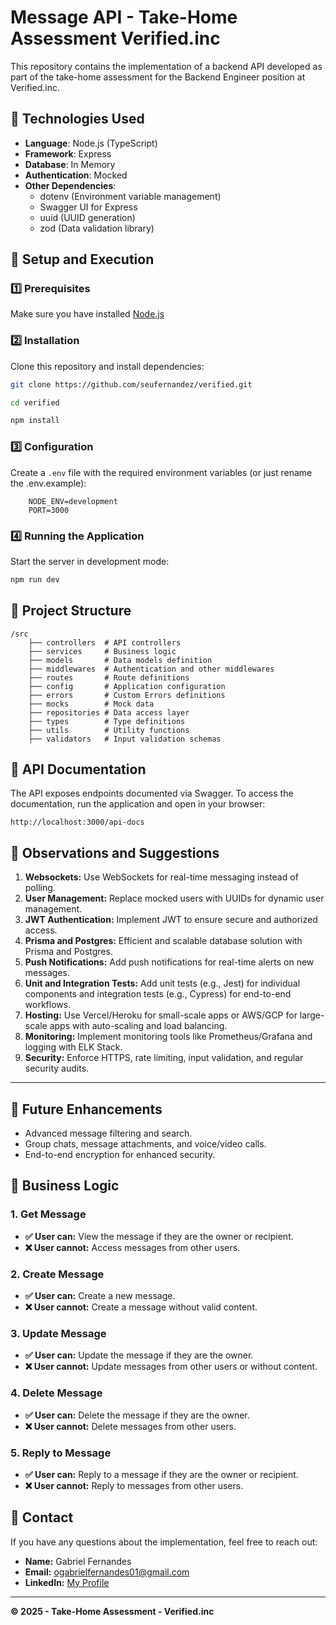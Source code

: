 # Message API - Take-Home Assessment Verified.inc

This repository contains the implementation of a backend API developed as part of the take-home assessment for the Backend Engineer position at Verified.inc.

## 📌 Technologies Used

- **Language**: Node.js (TypeScript)
- **Framework**: Express
- **Database**: In Memory
- **Authentication**: Mocked
- **Other Dependencies**:
	- dotenv (Environment variable management)
	- Swagger UI for Express
	- uuid (UUID generation)
	- zod (Data validation library)

## 🚀 Setup and Execution

### 1️⃣ Prerequisites

Make sure you have installed [Node.js](https://nodejs.org/)


### 2️⃣ Installation

Clone this repository and install dependencies:

```sh
git clone https://github.com/seufernandez/verified.git

cd verified

npm install
```

### 3️⃣ Configuration

Create a `.env` file with the required environment variables (or just rename the .env.example):

```env
	NODE_ENV=development
	PORT=3000
```

### 4️⃣ Running the Application

Start the server in development mode:

```sh
npm run dev
```

## 📂 Project Structure

```
/src
	├── controllers  # API controllers
	├── services     # Business logic
	├── models       # Data models definition
	├── middlewares  # Authentication and other middlewares
	├── routes       # Route definitions
	├── config       # Application configuration
	├── errors       # Custom Errors definitions
	├── mocks        # Mock data
	├── repositories # Data access layer
	├── types        # Type definitions
	├── utils        # Utility functions
	├── validators   # Input validation schemas
```


## 📖 API Documentation

The API exposes endpoints documented via Swagger.
To access the documentation, run the application and open in your browser:

```
http://localhost:3000/api-docs
```

## 📖 Observations and Suggestions

1. **Websockets:** Use WebSockets for real-time messaging instead of polling.
2. **User Management:** Replace mocked users with UUIDs for dynamic user management.
3. **JWT Authentication:** Implement JWT to ensure secure and authorized access.
4. **Prisma and Postgres:** Efficient and scalable database solution with Prisma and Postgres.
5. **Push Notifications:** Add push notifications for real-time alerts on new messages.
6. **Unit and Integration Tests:** Add unit tests (e.g., Jest) for individual components and integration tests (e.g., Cypress) for end-to-end workflows.
7. **Hosting:** Use Vercel/Heroku for small-scale apps or AWS/GCP for large-scale apps with auto-scaling and load balancing.
8. **Monitoring:** Implement monitoring tools like Prometheus/Grafana and logging with ELK Stack.
9. **Security:** Enforce HTTPS, rate limiting, input validation, and regular security audits.

---

## 🚀 Future Enhancements

- Advanced message filtering and search.
- Group chats, message attachments, and voice/video calls.
- End-to-end encryption for enhanced security.

## 📝 Business Logic

### **1. Get Message**
- **✅ User can:** View the message if they are the owner or recipient.
- **❌ User cannot:** Access messages from other users.

### **2. Create Message**
- **✅ User can:** Create a new message.
- **❌ User cannot:** Create a message without valid content.

### **3. Update Message**
- **✅ User can:** Update the message if they are the owner.
- **❌ User cannot:** Update messages from other users or without content.

### **4. Delete Message**
- **✅ User can:** Delete the message if they are the owner.
- **❌ User cannot:** Delete messages from other users.

### **5. Reply to Message**
- **✅ User can:** Reply to a message if they are the owner or recipient.
- **❌ User cannot:** Reply to messages from other users.

## 📌 Contact

If you have any questions about the implementation, feel free to reach out:

- **Name:** Gabriel Fernandes
- **Email:** ogabrielfernandes01@gmail.com
- **LinkedIn:** [My Profile](https://linkedin.com/in/ogabrielfernandes)

---

**© 2025 - Take-Home Assessment - Verified.inc**
